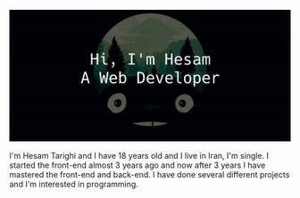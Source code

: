 ![](https://github.com/HesamTarighi/HesamTarighi/blob/main/banner.jpg)

I'm Hesam Tarighi and I have 18 years old and I live in Iran, I'm single.
I started the front-end almost 3 years ago and now after 3 years I have mastered the front-end and back-end.
I have done several different projects and I'm interested in programming.

